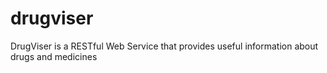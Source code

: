 # drugviser
DrugViser is a RESTful Web Service that provides useful information about drugs and medicines

